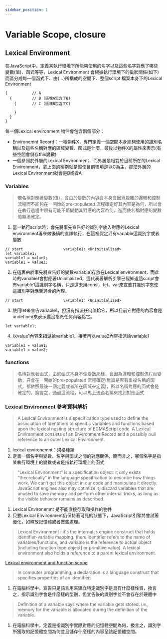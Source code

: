 ```yaml
---
sidebar_position: 1
---
```



# Variable Scope, closure



## Lexical Environment

在JavaScript中，定義某執行環境下所能夠使用的名字以及這些名字對應了哪些變數(值)、函式等等，Lexical Environment 會根據執行環境下的巢狀關係(如下)而區分成每一個函式下、由{...}所構成的空間下、整個script 檔案本身下的Lexical Environment

```
{           // A 
  {         // B (區塊A包含了B)
    {       // C (區塊B包含了C)

    }
  }
}
```

每一個Lexical environment 物件會包含兩個部分：
  - Environemnt Record：一種物件X，專門定義一個空間本身能夠使用的識別名稱以及這些名稱對應的區域變數、函式是什麼，最後以物件X的屬性來表示(有些空間會儲存this變數)
  - 一個參照於外層的Lexical Environment，而外層是相對於目前所在的Lexical Environment，拿上面的案例就是假使目前環境是以C為主，那麼外層的Lexical Environment就會是B或者A
  
###  Variables
> 若名稱對應著變數(值)，會由於變數的內容會本身會因爲複雜的邏輯和控制流程而不能夠在一開始的pre-populated 流程確定好其內容是為何，所以會在執行過程中很有可能不斷變動其對應的內容為何，進而使名稱對應的變數值無法確定。
1. 當一執行script時，會先將事先宣告好的識別字放入對應的Lexical environment再來做後續的直譯執行，在這裡假定只有variable這識別字或者變數
```
// start                  variable1: <Uninitialized>
let variable1;
variable1 = value1;
variable1 = value2;
```
2. 在這裏由於事先將宣告好的變數variable1存放在Lexical environment，而此時的variable1會對應著Uninitialized，這代表著解析引擎已經知道這script會有variable1這識別字名稱，只是還未用const、let、var來宣告其識別字來使這識別字對應至適合的內容。

```
// start                  variable1: <Uninitialized>
```
3. 使用let來宣告variable1，但沒有指派任何值給它，所以目前它對應的內容會是undefined來表示還沒指派任何內容給它。
```
let variable1;
```
4. 以value1內容來指派給variable1，接著再以value2內容指派給variable1
```
variable1 = value1;
variable1 = value2;
```

### functions
> 名稱對應著函式，由於函式本身不像變數那樣，會因為邏輯和控制流程而變動，只會在一開始的pre-populated 流程確定(無論是否有重複名稱的函式，都依照最後一個定義或者所在區域來定義)，所以名稱對應的函式會是確定的，換言之，通過這流程，可以馬上透過名稱來找到對應函式



### Lexical Environment 參考資料解析

> A Lexical Environment is a specification type used to define the association of Identifiers to specific variables and functions based upon the lexical nesting structure of ECMAScript code. A Lexical Environment consists of an Environment Record and a possibly null reference to an outer Lexical Environment.

1. lexical environemnt：規格種類
2. 定義一個名字與變數、名字與函式之間的對應關係，簡而言之，哪個名字是指某執行環境上的變數或者是指執行環境上的函式

> “Lexical Environment” is a specification object: it only exists “theoretically” in the language specification to describe how things work. We can’t get this object in our code and manipulate it directly. JavaScript engines also may optimize it, discard variables that are unused to save memory and perform other internal tricks, as long as the visible behavior remains as described.
1. Lexical Environemnt 是不能直接存取和操作的物件
2. 只要Lexical Environment仍保持著可見的狀態下，JavaScript引擎將會試著優化，如釋放記憶體或者做些處理。


> Lexical Environment : it's the internal js engine construct that holds identifier-variable mapping. (here identifier refers to the name of variables/functions, and variable is the reference to actual object [including function type object] or primitive value). A lexical environment also holds a reference to a parent lexical environment.

[Lexical environment and function scope](https://stackoverflow.com/questions/12599965/lexical-environment-and-function-scope)




> In computer programming, a declaration is a language construct that specifies properties of an identifier:
1. 在電腦科學中，宣告只是語言用來建立特定識別字是具有什麼樣性質，換言之，指示識別字會是什麼樣的型別，但宣告後的識別字並不會存在於硬體中


> Definition of a variable says where the variable gets stored. i.e., memory for the variable is allocated during the definition of the variable.
1. 在電腦科學中，定義是指識別字實際對應的記憶體空間為何，換言之，識別字所獲取的記憶體空間為何並且儲存什麼樣的內容至該記憶體空間。
